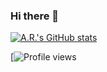 ### Hi there 👋

<!--
**now-youre-gittin-it/now-youre-gittin-it** is a ✨ _special_ ✨ repository because its `README.md` (this file) appears on your GitHub profile.


Here are some ideas to get you started:

- 🔭 I’m currently working on ...
- 🌱 I’m currently learning ...
- 👯 I’m looking to collaborate on ...
- 🤔 I’m looking for help with ...
- 💬 Ask me about ...
- 📫 How to reach me: ...
- 😄 Pronouns: ...
- ⚡ Fun fact: ...
-->
[![A.R.'s GitHub stats](https://github-readme-stats.vercel.app/api?username=now-youre-gittin-it)](https://github.com/now-youre-gittin-it/readme-components)

[![Profile views](https://gpvc.arturio.dev/[NOW-YOURE-GITTIN-IT])

